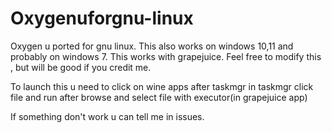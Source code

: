# Oxygenuforgnu-linux
Oxygen u ported for gnu linux. This also works on windows 10,11 and probably on windows 7.
This works with grapejuice.
Feel free to modify this , but will be good if you credit me.

To launch this u need to click on wine apps after taskmgr in taskmgr click file and run after browse and select file with executor(in grapejuice app)

If something don't work u can tell me in issues.
